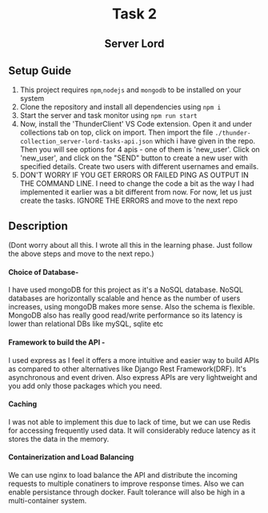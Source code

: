 <div align="center">
  <h1 align="center">Task 2</h1>
</div>

<h2 align="center">Server Lord</h2>

## Setup Guide

1) This project requires `npm`,`nodejs` and `mongodb` to be installed on your system
2) Clone the repository and install all dependencies using `npm i`
3) Start the server and task monitor using `npm run start`
4) Now, install the 'ThunderClient' VS Code extension. Open it and under collections tab on top, click on import. Then import the file ```./thunder-collection_server-lord-tasks-api.json``` which i have given in the repo. Then you will see options for 4 apis - one of them is 'new_user'. Click on 'new_user', and click on the "SEND" button to create a new user with specified details. Create two users with different usernames and emails.
4) DON'T WORRY IF YOU GET ERRORS OR FAILED PING AS OUTPUT IN THE COMMAND LINE. I need to change the code a bit as the way I had implemented it earlier was a bit different from now. For now, let us just create the tasks. IGNORE THE ERRORS and move to the next repo

## Description

(Dont worry about all this. I wrote all this in the learning phase. Just follow the above steps and move to the next repo.)

#### Choice of Database-

I have used mongoDB for this project as it's a NoSQL database. NoSQL databases are horizontally scalable and hence as the number of users increases, using mongoDB makes more sense. Also the schema is flexible. MongoDB also has really good read/write performance so its latency is lower than relational DBs like mySQL, sqlite etc

#### Framework to build the API - 

I used express as I feel it offers a more intuitive and easier way to build APIs as compared to other alternatives like Django Rest Framework(DRF). It's asynchronous and event driven. Also express APIs are very lightweight and you add only those packages which you need. 

#### Caching

I was not able to implement this due to lack of time, but we can use Redis for accessing frequently used data. It will considerably reduce latency as it stores the data in the memory. 

#### Containerization and Load Balancing

We can use nginx to load balance the API and distribute the incoming requests to multiple conatiners to improve response times. Also we can enable persistance through docker. Fault tolerance will also be high in a multi-container system. 

